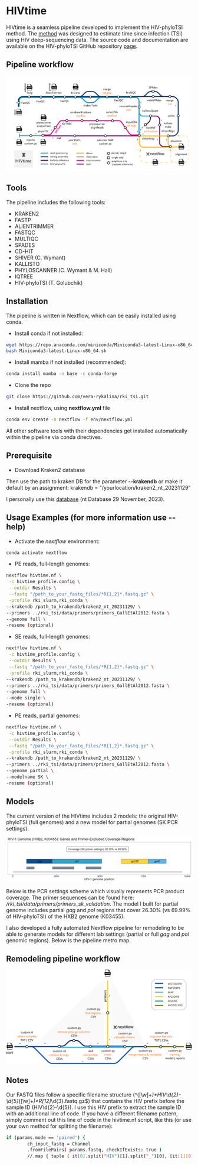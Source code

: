 # HIVtime
HIVtime is a seamless pipeline developed to implement the HIV-phyloTSI method. The [method](https://www.medrxiv.org/content/10.1101/2022.05.15.22275117v1) was designed to estimate time since infection (TSI) using HIV deep-sequencing data. The source code and documentation are available on the HIV-phyloTSI GitHub repository [page](https://github.com/BDI-pathogens/HIV-phyloTSI/tree/main).

## Pipeline workflow
![Plot](/images/HIVtime_400_dpi.png)

## Tools
The pipeline includes the following tools:
- KRAKEN2
- FASTP
- ALIENTRIMMER
- FASTQC
- MULTIQC
- SPADES
- CD-HIT
- SHIVER (C. Wymant)
- KALLISTO
- PHYLOSCANNER (C. Wymant & M. Hall)
- IQTREE
- HIV-phyloTSI (T. Golubchik)

## Installation
The pipeline is written in Nextflow, which can be easily installed using conda.

- Install conda if not installed:

```sh
wget https://repo.anaconda.com/miniconda/Miniconda3-latest-Linux-x86_64.sh
bash Miniconda3-latest-Linux-x86_64.sh
```

- Install mamba if not installed (recommended):

```sh
conda install mamba -n base -c conda-forge
```

- Clone the repo

```sh
git clone https://github.com/vera-rykalina/rki_tsi.git
```

- Install nextflow, using **nextflow.yml** file

```sh
conda env create -n nextflow -f env/nextflow.yml
```

All other software tools with their dependencies get installed automatically within the pipeline via conda directives. 

## Prerequisite
- Download Kraken2 database

Then use the path to kraken DB for the parameter **--krakendb** or make it default by an assignment: krakendb = "/yourlocation/kraken2_nt_20231129"

I personally use this [database](https://benlangmead.github.io/aws-indexes/k2) (nt Database 29 November, 2023).



## Usage Examples (for more information use **--help**)
- Activate the *nextflow* environment:
```sh
conda activate nextflow
```

- PE reads, full-length genomes: 

```sh
nextflow hivtime.nf \
 -c hivtime_profile.config \
 --outdir Results \
 --fastq "/path_to_your_fastq_files/*R{1,2}*.fastq.gz" \
 -profile rki_slurm,rki_conda \
--krakendb /path_to_krakendb/kraken2_nt_20231129/ \
--primers ../rki_tsi/data/primers/primers_GallEtAl2012.fasta \
--genome full \
-resume (optional)
```

- SE reads, full-length genomes: 

```sh
nextflow hivtime.nf \
 -c hivtime_profile.config \
 --outdir Results \
 --fastq "/path_to_your_fastq_files/*R{1,2}*.fastq.gz" \
 -profile rki_slurm,rki_conda \
--krakendb /path_to_krakendb/kraken2_nt_20231129/ \
--primers ../rki_tsi/data/primers/primers_GallEtAl2012.fasta \
--genome full \
--mode single \
-resume (optional)
```

- PE reads, partial genomes: 

```sh
nextflow hivtime.nf \
 -c hivtime_profile.config \
 --outdir Results \
 --fastq "/path_to_your_fastq_files/*R{1,2}*.fastq.gz" \
 -profile rki_slurm,rki_conda \
--krakendb /path_to_krakendb/kraken2_nt_20231129/ \
--primers ../rki_tsi/data/primers/primers_GallEtAl2012.fasta \
--genome partial \
--modelname SK \
-resume (optional)
```

## Models
The current version of the HIVtime includes 2 models: the original HIV-phyloTSI (full genomes) and a new model for partial genomes (SK PCR settings). 

![Plot](/images/hiv_genes_coverage_clipped.png)

Below is the PCR settings scheme which visually represents PCR product coverage. The primer sequences can be found here: _/rki_tsi/data/primers/primers_sk_validation_. The model I built for partial genome includes partial _gag_ and _pol_ regions that cover 26.30% (vs 69.99% of HIV-phyloTSI) of the HXB2 genome (K03455). 

I also developed a fully automated Nextflow pipeline for remodeling to be able to generate models for different lab settings (partial or full _gag_ and _pol_ genomic regions). Below is the pipeline metro map.

## Remodeling pipeline workflow
![Plot](/images/retraining_500_dpi.png)

## Notes
Our FASTQ files follow a specific filename structure (^([\w]+_)*HIV\d{2}-\d{5}_([\w]+_)*R[12]_\d{3}\.fastq\.gz$) that contains the HIV prefix before the sample ID (HIV\d{2}-\d{5}). I use this HIV prefix to extract the sample ID with an additional line of code. If you have a different filename pattern, simply comment out this line of code in the hivtime.nf script, like this (or use your own method for splitting the filename):

```sh
if (params.mode == 'paired') {
        ch_input_fastq = Channel
        .fromFilePairs( params.fastq, checkIfExists: true )
        //.map { tuple ( it[0].split("HIV")[1].split("_")[0], [it[1][0], it[1][1]]) } <- change is here!
```

